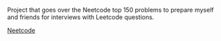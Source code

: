 Project that goes over the Neetcode top 150 problems to prepare myself and friends for interviews with Leetcode questions.

[Neetcode](https://neetcode.io/)
